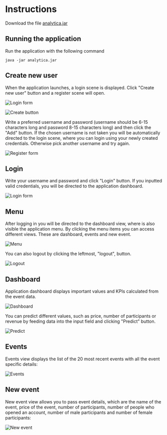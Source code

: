 # Instructions

Download the file [analytica.jar](https://github.com/MikaelTornwall/ot-harjoitustyo/releases/tag/loppupalautus)

## Running the application

Run the application with the following command

`java -jar analytica.jar`

## Create new user

When the application launches, a login scene is displayed. Click "Create new user" button and a register scene will open.

![Login form](https://github.com/MikaelTornwall/ot-harjoitustyo/tree/master/documentation/logininstruction.png?raw=true)

![Create button](https://github.com/MikaelTornwall/ot-harjoitustyo/tree/master/documentation/createinstruction.png?raw=true)

Write a preferred username and password (username should be 6-15 characters long and password 8-15 characters long) and then click the "Add" button. If the chosen username is not taken you will be automatically directed to the login scene, where you can login using your newly created credentials. Otherwise pick another username and try again.

![Register form](https://github.com/MikaelTornwall/ot-harjoitustyo/tree/master/documentation/signupinstruction.png?raw=true)

## Login

Write your username and password and click "Login" button. If you inputted valid credentials, you will be directed to the application dashboard.

![Login form](https://github.com/MikaelTornwall/ot-harjoitustyo/tree/master/documentation/logininstruction.png?raw=true)

## Menu

After logging in you will be directed to the dashboard view, where is also visible the application menu. By clicking the menu items you can access different views. These are dashboard, events and new event.

![Menu](https://github.com/MikaelTornwall/ot-harjoitustyo/tree/master/documentation/images/menuinstruction.png?raw=true)

You can also logout by clicking the leftmost, "logout", button.

![Logout](https://github.com/MikaelTornwall/ot-harjoitustyo/tree/master/documentation/images/logoutinstruction.png?raw=true)

## Dashboard

Application dashboard displays important values and KPIs calculated from the event data.

![Dashboard](https://github.com/MikaelTornwall/ot-harjoitustyo/tree/master/documentation/images/dashboardinstruction.png?raw=true)

You can predict different values, such as price, number of participants or revenue by feeding data into the input field and clicking "Predict" button.

![Predict](https://github.com/MikaelTornwall/ot-harjoitustyo/tree/master/documentation/images/predictinstruction.png?raw=true)

## Events

Events view displays the list of the 20 most recent events with all the event specific details:

![Events](https://github.com/MikaelTornwall/ot-harjoitustyo/tree/master/documentation/images/eventsinstruction.png?raw=true)

## New event

New event view allows you to pass event details, which are the name of the event, price of the event, number of participants, number of people who opened an account, number of male participants and number of female participants:

![New event](https://github.com/MikaelTornwall/ot-harjoitustyo/tree/master/documentation/images/addeventinstruction.png?raw=true)
